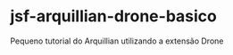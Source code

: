 jsf-arquillian-drone-basico
===========================

Pequeno tutorial do Arquillian utilizando a extensão Drone
